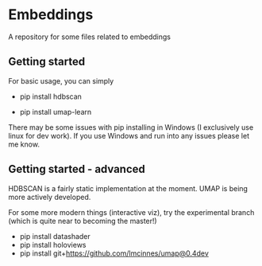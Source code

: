 # Embeddings
A repository for some files related to embeddings


## Getting started
For basic usage, you can simply 

* pip install hdbscan

* pip install umap-learn

There may be some issues with pip installing in Windows (I exclusively use linux for dev work). If you use Windows and run into any issues please let me know.

## Getting started - advanced

HDBSCAN is a fairly static implementation at the moment. UMAP is being more actively developed. 

For some more modern things (interactive viz), try the experimental branch (which is quite near to becoming the master!)

* pip install datashader
* pip install holoviews
* pip install git+https://github.com/lmcinnes/umap@0.4dev

